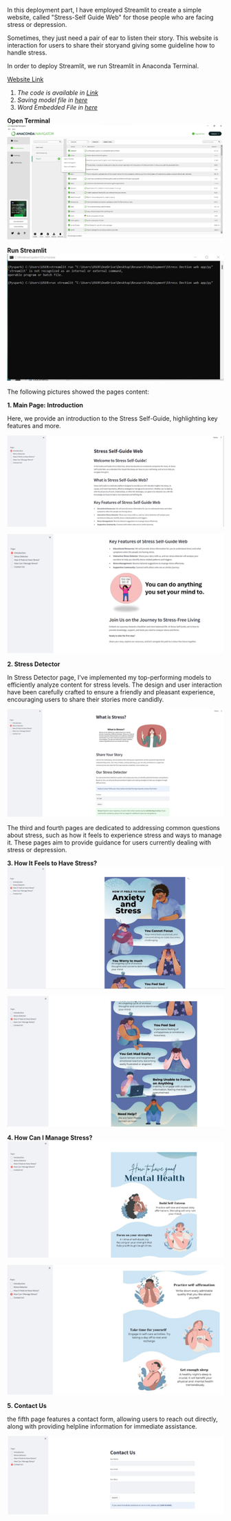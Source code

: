 In this deployment part, I have employed Streamlit to create a simple website, called "Stress-Self Guide Web" for those people who are facing stress or depression.

Sometimes, they just need a pair of ear to listen their story. This website is interaction for users to share their storyand giving some guideline how to handle stress.

In order to deploy Streamlit, we run Streamlit in Anaconda Terminal.

[Website Link](https://stressdetectorapps.streamlit.app/)


1. *The code is available in [Link](https://github.com/sokqi918/Stress-Detection-On-Social-Media/blob/main/Deployment/Stress%20Dection%20web%20app.py)*
2. *Saving model file in [here](https://github.com/sokqi918/Stress-Detection-On-Social-Media/blob/main/Deployment/trained_model.sav)*
3. *Word Embedded File in [here](https://github.com/sokqi918/Stress-Detection-On-Social-Media/blob/main/Deployment/tfidf.joblib)*

**Open Terminal**
![Updated Image](https://github.com/sokqi918/Stress-Detection-On-Social-Media/blob/main/Pictures/openterminal.jpg)


**Run Streamlit**
![Updated Image](https://github.com/sokqi918/Stress-Detection-On-Social-Media/blob/main/Pictures/run%20streamlit.jpg)

The following pictures showed the pages content:

**1. Main Page: Introduction**

Here, we provide an introduction to the Stress Self-Guide, highlighting key features and more.

![Updated Image](https://github.com/sokqi918/Stress-Detection-On-Social-Media/blob/main/Pictures/introduction1.jpg)

![Updated Image](https://github.com/sokqi918/Stress-Detection-On-Social-Media/blob/main/Pictures/introduction2.jpg)

**2. Stress Detector**

In Stress Detector page, I've implemented my top-performing models to efficiently analyze content for stress levels. The design and user interaction have been carefully crafted to ensure a friendly and pleasant experience, encouraging users to share their stories more candidly.

![Updated Image](https://github.com/sokqi918/Stress-Detection-On-Social-Media/blob/main/Pictures/stressdetector1.jpg)

The third and fourth pages are dedicated to addressing common questions about stress, such as how it feels to experience stress and ways to manage it. These pages aim to provide guidance for users currently dealing with stress or depression.

**3. How It Feels to Have Stress?**
![Updated Image](https://github.com/sokqi918/Stress-Detection-On-Social-Media/blob/main/Pictures/howitfeels1.jpg)

![Updated Image](https://github.com/sokqi918/Stress-Detection-On-Social-Media/blob/main/Pictures/howitfeels2.jpg)

**4. How Can I Manage Stress?**
![Updated Image](https://github.com/sokqi918/Stress-Detection-On-Social-Media/blob/main/Pictures/howcani1.jpg)

![Updated Image](https://github.com/sokqi918/Stress-Detection-On-Social-Media/blob/main/Pictures/howcani2.jpg)

**5. Contact Us**

the fifth page features a contact form, allowing users to reach out directly, along with providing helpline information for immediate assistance.

![Updated Image](https://github.com/sokqi918/Stress-Detection-On-Social-Media/blob/main/Pictures/contactus.jpg)
